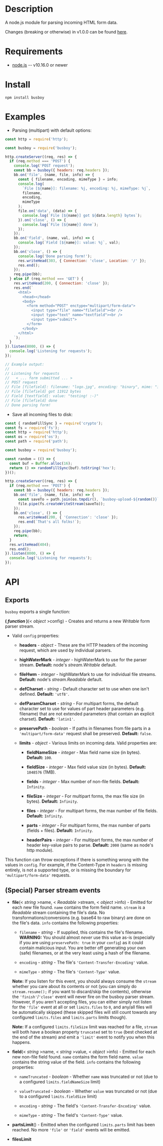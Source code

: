 # Description

A node.js module for parsing incoming HTML form data.

Changes (breaking or otherwise) in v1.0.0 can be found [here](https://github.com/mscdex/busboy/issues/266).

# Requirements

* [node.js](http://nodejs.org/) -- v10.16.0 or newer


# Install

    npm install busboy


# Examples

* Parsing (multipart) with default options:

```js
const http = require('http');

const busboy = require('busboy');

http.createServer((req, res) => {
  if (req.method === 'POST') {
    console.log('POST request');
    const bb = busboy({ headers: req.headers });
    bb.on('file', (name, file, info) => {
      const { filename, encoding, mimeType } = info;
      console.log(
        `File [${name}]: filename: %j, encoding: %j, mimeType: %j`,
        filename,
        encoding,
        mimeType
      );
      file.on('data', (data) => {
        console.log(`File [${name}] got ${data.length} bytes`);
      }).on('close', () => {
        console.log(`File [${name}] done`);
      });
    });
    bb.on('field', (name, val, info) => {
      console.log(`Field [${name}]: value: %j`, val);
    });
    bb.on('close', () => {
      console.log('Done parsing form!');
      res.writeHead(303, { Connection: 'close', Location: '/' });
      res.end();
    });
    req.pipe(bb);
  } else if (req.method === 'GET') {
    res.writeHead(200, { Connection: 'close' });
    res.end(`
      <html>
        <head></head>
        <body>
          <form method="POST" enctype="multipart/form-data">
            <input type="file" name="filefield"><br />
            <input type="text" name="textfield"><br />
            <input type="submit">
          </form>
        </body>
      </html>
    `);
  }
}).listen(8000, () => {
  console.log('Listening for requests');
});

// Example output:
//
// Listening for requests
//   < ... form submitted ... >
// POST request
// File [filefield]: filename: "logo.jpg", encoding: "binary", mime: "image/jpeg"
// File [filefield] got 11912 bytes
// Field [textfield]: value: "testing! :-)"
// File [filefield] done
// Done parsing form!
```

* Save all incoming files to disk:

```js
const { randomFillSync } = require('crypto');
const fs = require('fs');
const http = require('http');
const os = require('os');
const path = require('path');

const busboy = require('busboy');

const random = (() => {
  const buf = Buffer.alloc(16);
  return () => randomFillSync(buf).toString('hex');
})();

http.createServer((req, res) => {
  if (req.method === 'POST') {
    const bb = busboy({ headers: req.headers });
    bb.on('file', (name, file, info) => {
      const saveTo = path.join(os.tmpdir(), `busboy-upload-${random()}`);
      file.pipe(fs.createWriteStream(saveTo));
    });
    bb.on('close', () => {
      res.writeHead(200, { 'Connection': 'close' });
      res.end(`That's all folks!`);
    });
    req.pipe(bb);
    return;
  }
  res.writeHead(404);
  res.end();
}).listen(8000, () => {
  console.log('Listening for requests');
});
```


# API

## Exports

`busboy` exports a single function:

**( _function_ )**(< _object_ >config) - Creates and returns a new _Writable_ form parser stream.

* Valid `config` properties:

    * **headers** - _object_ - These are the HTTP headers of the incoming request, which are used by individual parsers.

    * **highWaterMark** - _integer_ - highWaterMark to use for the parser stream. **Default:** node's _stream.Writable_ default.

    * **fileHwm** - _integer_ - highWaterMark to use for individual file streams. **Default:** node's _stream.Readable_ default.

    * **defCharset** - _string_ - Default character set to use when one isn't defined. **Default:** `'utf8'`.

    * **defParamCharset** - _string_ - For multipart forms, the default character set to use for values of part header parameters (e.g. filename) that are not extended parameters (that contain an explicit charset). **Default:** `'latin1'`.

    * **preservePath** - _boolean_ - If paths in filenames from file parts in a `'multipart/form-data'` request shall be preserved. **Default:** `false`.

    * **limits** - _object_ - Various limits on incoming data. Valid properties are:

        * **fieldNameSize** - _integer_ - Max field name size (in bytes). **Default:** `100`.

        * **fieldSize** - _integer_ - Max field value size (in bytes). **Default:** `1048576` (1MB).

        * **fields** - _integer_ - Max number of non-file fields. **Default:** `Infinity`.

        * **fileSize** - _integer_ - For multipart forms, the max file size (in bytes). **Default:** `Infinity`.

        * **files** - _integer_ - For multipart forms, the max number of file fields. **Default:** `Infinity`.

        * **parts** - _integer_ - For multipart forms, the max number of parts (fields + files). **Default:** `Infinity`.

        * **headerPairs** - _integer_ - For multipart forms, the max number of header key-value pairs to parse. **Default:** `2000` (same as node's http module).

This function can throw exceptions if there is something wrong with the values in `config`. For example, if the Content-Type in `headers` is missing entirely, is not a supported type, or is missing the boundary for `'multipart/form-data'` requests.

## (Special) Parser stream events

* **file**(< _string_ >name, < _Readable_ >stream, < _object_ >info) - Emitted for each new file found. `name` contains the form field name. `stream` is a _Readable_ stream containing the file's data. No transformations/conversions (e.g. base64 to raw binary) are done on the file's data. `info` contains the following properties:

    * `filename` - _string_ - If supplied, this contains the file's filename. **WARNING:** You should almost _never_ use this value as-is (especially if you are using `preservePath: true` in your `config`) as it could contain malicious input. You are better off generating your own (safe) filenames, or at the very least using a hash of the filename.

    * `encoding` - _string_ - The file's `'Content-Transfer-Encoding'` value.

    * `mimeType` - _string_ - The file's `'Content-Type'` value.

    **Note:** If you listen for this event, you should always consume the `stream` whether you care about its contents or not (you can simply do `stream.resume();` if you want to discard/skip the contents), otherwise the `'finish'`/`'close'` event will never fire on the busboy parser stream.
    However, if you aren't accepting files, you can either simply not listen for the `'file'` event at all or set `limits.files` to `0`, and any/all files will be automatically skipped (these skipped files will still count towards any configured `limits.files` and `limits.parts` limits though).

    **Note:** If a configured `limits.fileSize` limit was reached for a file, `stream` will both have a boolean property `truncated` set to `true` (best checked at the end of the stream) and emit a `'limit'` event to notify you when this happens.

* **field**(< _string_ >name, < _string_ >value, < _object_ >info) - Emitted for each new non-file field found. `name` contains the form field name. `value` contains the string value of the field. `info` contains the following properties:

    * `nameTruncated` - _boolean_ - Whether `name` was truncated or not (due to a configured `limits.fieldNameSize` limit)

    * `valueTruncated` - _boolean_ - Whether `value` was truncated or not (due to a configured `limits.fieldSize` limit)

    * `encoding` - _string_ - The field's `'Content-Transfer-Encoding'` value.

    * `mimeType` - _string_ - The field's `'Content-Type'` value.

* **partsLimit**() - Emitted when the configured `limits.parts` limit has been reached. No more `'file'` or `'field'` events will be emitted.

* **filesLimit**
